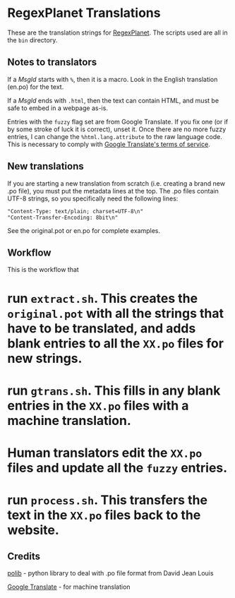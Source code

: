 # RegexPlanet Translations

These are the translation strings for [RegexPlanet](http://www.regexplanet.com/).  The scripts used are all in the `bin` directory.

## Notes to translators

If a *MsgId* starts with `%`, then it is a macro.  Look in the English translation (en.po) for the text.

If a *MsgId* ends with `.html`, then the text can contain HTML, and must be safe to embed in a webpage as-is.

Entries with the `fuzzy` flag set are from Google Translate.  If you fix one (or if by some stroke of luck it is correct), unset it.  Once there are no more fuzzy entries,  I can change the `%html.lang.attribute` to the raw language code.  This is necessary to comply with [Google Translate's terms of service](https://developers.google.com/translate/v2/markup).

## New translations

If you are starting a new translation from scratch (i.e. creating a brand new .po file), you must put the metadata lines at the top.  The .po files contain UTF-8 strings, so you specifically need the following lines:

    "Content-Type: text/plain; charset=UTF-8\n"
    "Content-Transfer-Encoding: 8bit\n"

See the original.pot or en.po for complete examples.

## Workflow

This is the workflow that

 # run `extract.sh`.  This creates the `original.pot` with all the strings that have to be translated, and adds blank entries to all the `XX.po` files for new strings.
 # run `gtrans.sh`.  This fills in any blank entries in the `XX.po` files with a machine translation.
 # Human translators edit the `XX.po` files and update all the `fuzzy` entries.
 # run `process.sh`.  This transfers the text in the `XX.po` files back to the website.

## Credits

[polib](https://bitbucket.org/izi/polib/wiki/Home) - python library to deal with .po file format from David Jean Louis

[Google Translate](http://translate.google.com/) - for machine translation
